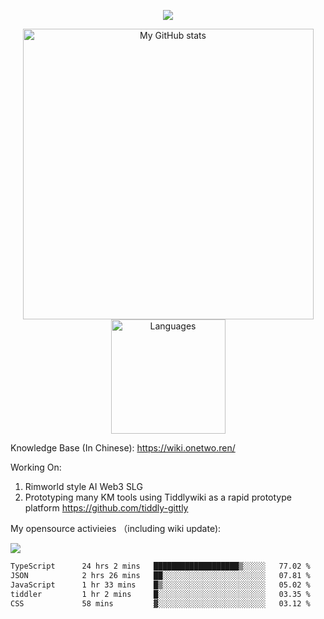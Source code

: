 <a href="https://github.com/linonetwo">
    <p align="center">
        <img src="https://github-profile-trophy.vercel.app/?username=linonetwo&column=7&theme=onedark"/>
    </p>
</a>
<a align="center" href="https://github.com/linonetwo">
  <p align="center">
    <img src="https://github-readme-stats.vercel.app/api?username=linonetwo&show_icons=true&count_private=true" alt="My GitHub stats" width="465"/>
    <img src="https://github-readme-stats.vercel.app/api/top-langs/?username=linonetwo&layout=compact&langs_count=10" alt="Languages" height="183">
  </p>
</a>

Knowledge Base (In Chinese): https://wiki.onetwo.ren/

Working On: 

1. Rimworld style AI Web3 SLG
1. Prototyping many KM tools using Tiddlywiki as a rapid prototype platform https://github.com/tiddly-gittly

My opensource activieies （including wiki update):

![](https://visitor-badge.glitch.me/badge?page_id=linonetwo.linonetwo)

<!--START_SECTION:waka-->

```txt
TypeScript      24 hrs 2 mins   ███████████████████▒░░░░░   77.02 %
JSON            2 hrs 26 mins   ██░░░░░░░░░░░░░░░░░░░░░░░   07.81 %
JavaScript      1 hr 33 mins    █▒░░░░░░░░░░░░░░░░░░░░░░░   05.02 %
tiddler         1 hr 2 mins     █░░░░░░░░░░░░░░░░░░░░░░░░   03.35 %
CSS             58 mins         ▓░░░░░░░░░░░░░░░░░░░░░░░░   03.12 %
```

<!--END_SECTION:waka-->
